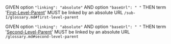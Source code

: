 GIVEN option `"linking": "absolute"`
AND option `"baseUrl": " "`
THEN term '[First-Level-Parent][1]' MUST be linked by an absolute URL `/sub-1/glossary.md#first-level-parent`

GIVEN option `"linking": "absolute"`
AND option `"baseUrl": " "`
THEN term '[Second-Level-Parent][2]' MUST be linked by an absolute URL `/glossary.md#second-level-parent`

[1]: /sub-1/glossary.md#first-level-parent "must be referred to in './sub-2/document.md' with /sub-1/glossary.md#first-level-parent"

[2]: /glossary.md#second-level-parent "must be referred to in './sub-1/sub-2/document.md' with /glossary.md#second-level-parent"
